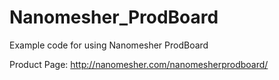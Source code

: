 # Nanomesher_ProdBoard

Example code for using Nanomesher ProdBoard

Product Page: http://nanomesher.com/nanomesherprodboard/
